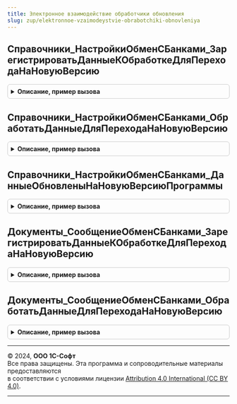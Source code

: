 ```yaml
---
title: Электронное взаимодействие обработчики обновления
slug: zup/elektronnoe-vzaimodeystvie-obrabotchiki-obnovleniya
---
```



## Справочники_НастройкиОбменСБанками_ЗарегистрироватьДанныеКОбработкеДляПереходаНаНовуюВерсию
<details style="margin: 1em 0; padding: 0.5em; border: 1px solid #ccc; border-radius: 6px;">

<summary style="font-weight: bold; cursor: pointer;">Описание, пример вызова</summary>

```bsl

// См. Справочники.НастройкиОбменСБанками.ЗарегистрироватьДанныеКОбработкеДляПереходаНаНовуюВерсию
Процедура Справочники_НастройкиОбменСБанками_ЗарегистрироватьДанныеКОбработкеДляПереходаНаНовуюВерсию(Параметры) Экспорт
```

Пример вызова
```bsl
ЭлектронноеВзаимодействиеОбработчикиОбновления.Справочники_НастройкиОбменСБанками_ЗарегистрироватьДанныеКОбработкеДляПереходаНаНовуюВерсию(Параметры) 
```
</details>

## Справочники_НастройкиОбменСБанками_ОбработатьДанныеДляПереходаНаНовуюВерсию
<details style="margin: 1em 0; padding: 0.5em; border: 1px solid #ccc; border-radius: 6px;">

<summary style="font-weight: bold; cursor: pointer;">Описание, пример вызова</summary>

```bsl

// См. Справочники.НастройкиОбменСБанками.ОбработатьДанныеДляПереходаНаНовуюВерсию
Процедура Справочники_НастройкиОбменСБанками_ОбработатьДанныеДляПереходаНаНовуюВерсию(Параметры) Экспорт
```

Пример вызова
```bsl
ЭлектронноеВзаимодействиеОбработчикиОбновления.Справочники_НастройкиОбменСБанками_ОбработатьДанныеДляПереходаНаНовуюВерсию(Параметры) 
```
</details>

## Справочники_НастройкиОбменСБанками_ДанныеОбновленыНаНовуюВерсиюПрограммы
<details style="margin: 1em 0; padding: 0.5em; border: 1px solid #ccc; border-radius: 6px;">

<summary style="font-weight: bold; cursor: pointer;">Описание, пример вызова</summary>

```bsl

// См. Справочники.НастройкиОбменСБанками.ДанныеОбновленыНаНовуюВерсиюПрограммы
Функция Справочники_НастройкиОбменСБанками_ДанныеОбновленыНаНовуюВерсиюПрограммы(МетаданныеИОтбор) Экспорт
```

Пример вызова
```bsl
Результат = ЭлектронноеВзаимодействиеОбработчикиОбновления.Справочники_НастройкиОбменСБанками_ДанныеОбновленыНаНовуюВерсиюПрограммы(МетаданныеИОтбор) 
```
</details>

## Документы_СообщениеОбменСБанками_ЗарегистрироватьДанныеКОбработкеДляПереходаНаНовуюВерсию
<details style="margin: 1em 0; padding: 0.5em; border: 1px solid #ccc; border-radius: 6px;">

<summary style="font-weight: bold; cursor: pointer;">Описание, пример вызова</summary>

```bsl

// См. Документы.СообщениеОбменСБанками.ЗарегистрироватьДанныеКОбработкеДляПереходаНаНовуюВерсию
Процедура Документы_СообщениеОбменСБанками_ЗарегистрироватьДанныеКОбработкеДляПереходаНаНовуюВерсию(Параметры) Экспорт
```

Пример вызова
```bsl
ЭлектронноеВзаимодействиеОбработчикиОбновления.Документы_СообщениеОбменСБанками_ЗарегистрироватьДанныеКОбработкеДляПереходаНаНовуюВерсию(Параметры) 
```
</details>

## Документы_СообщениеОбменСБанками_ОбработатьДанныеДляПереходаНаНовуюВерсию
<details style="margin: 1em 0; padding: 0.5em; border: 1px solid #ccc; border-radius: 6px;">

<summary style="font-weight: bold; cursor: pointer;">Описание, пример вызова</summary>

```bsl

// См. Документы.СообщениеОбменСБанками.ОбработатьДанныеДляПереходаНаНовуюВерсию
Процедура Документы_СообщениеОбменСБанками_ОбработатьДанныеДляПереходаНаНовуюВерсию(Параметры) Экспорт
```

Пример вызова
```bsl
ЭлектронноеВзаимодействиеОбработчикиОбновления.Документы_СообщениеОбменСБанками_ОбработатьДанныеДляПереходаНаНовуюВерсию(Параметры) 
```
</details>

---

© 2024, **ООО 1С-Софт**  
Все права защищены. Эта программа и сопроводительные материалы предоставляются  
в соответствии с условиями лицензии [Attribution 4.0 International (CC BY 4.0)](https://creativecommons.org/licenses/by/4.0/legalcode).

---
